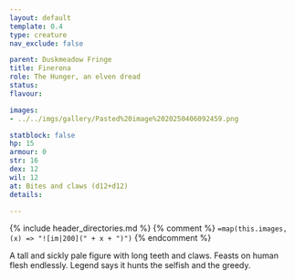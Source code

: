 ```yaml
---
layout: default
template: 0.4
type: creature
nav_exclude: false

parent: Duskmeadow Fringe
title: Finerona
role: The Hunger, an elven dread
status:
flavour: 

images:
- ../../imgs/gallery/Pasted%20image%2020250406092459.png

statblock: false
hp: 15
armour: 0
str: 16
dex: 12
wil: 12
at: Bites and claws (d12+d12)
details:

---
```


{% include header_directories.md %}
{% comment %}
`=map(this.images, (x) => "![im|200](" + x + ")")`
{% endcomment %}

A tall and sickly pale figure with long teeth and claws.
Feasts on human flesh endlessly.
Legend says it hunts the selfish and the greedy.